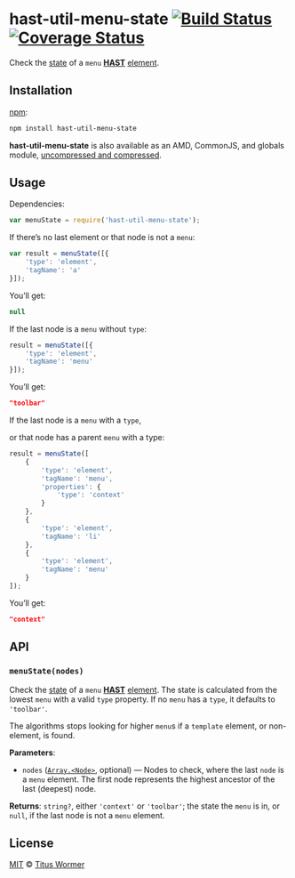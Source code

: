 # hast-util-menu-state [![Build Status][build-badge]][build-page] [![Coverage Status][coverage-badge]][coverage-page]

Check the [state][spec] of a `menu` [**HAST**][hast] [element][].

## Installation

[npm][]:

```bash
npm install hast-util-menu-state
```

**hast-util-menu-state** is also available as an AMD, CommonJS, and
globals module, [uncompressed and compressed][releases].

## Usage

Dependencies:

```javascript
var menuState = require('hast-util-menu-state');
```

If there’s no last element or that node is not a `menu`:

```javascript
var result = menuState([{
    'type': 'element',
    'tagName': 'a'
}]);
```

You’ll get:

```js
null
```

If the last node is a `menu` without `type`:

```javascript
result = menuState([{
    'type': 'element',
    'tagName': 'menu'
}]);
```

You’ll get:

```json
"toolbar"
```

If the last node is a `menu` with a `type`,

or that node has a parent `menu` with a type:

```javascript
result = menuState([
    {
        'type': 'element',
        'tagName': 'menu',
        'properties': {
            'type': 'context'
        }
    },
    {
        'type': 'element',
        'tagName': 'li'
    },
    {
        'type': 'element',
        'tagName': 'menu'
    }
]);
```

You’ll get:

```json
"context"
```

## API

### `menuState(nodes)`

Check the [state][spec] of a `menu` [**HAST**][hast] [element][].
The state is calculated from the lowest `menu` with a valid `type`
property.  If no `menu` has a `type`, it defaults to `'toolbar'`.

The algorithms stops looking for higher `menu`s if a `template` element,
or non-element, is found.

**Parameters**:

*   `nodes` ([`Array.<Node>`][node], optional) — Nodes to check,
    where the last `node` is a `menu` element.  The first node
    represents the highest ancestor of the last (deepest) node.

**Returns**: `string?`, either `'context'` or `'toolbar'`; the state
the `menu` is in, or `null`, if the last node is not a `menu` element.

## License

[MIT][license] © [Titus Wormer][author]

<!-- Definition -->

[build-badge]: https://img.shields.io/travis/wooorm/hast-util-menu-state.svg

[build-page]: https://travis-ci.org/wooorm/hast-util-menu-state

[coverage-badge]: https://img.shields.io/codecov/c/github/wooorm/hast-util-menu-state.svg

[coverage-page]: https://codecov.io/github/wooorm/hast-util-menu-state?branch=master

[npm]: https://docs.npmjs.com/cli/install

[releases]: https://github.com/wooorm/hast-util-menu-state/releases

[license]: LICENSE

[author]: http://wooorm.com

[hast]: https://github.com/wooorm/hast

[node]: https://github.com/wooorm/hast#node

[element]: https://github.com/wooorm/hast#element

[spec]: https://html.spec.whatwg.org/#attr-menu-type
